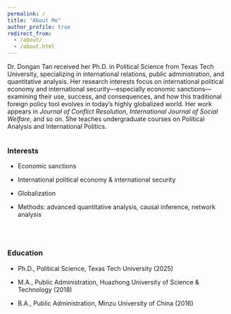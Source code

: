 ```yaml
---
permalink: /
title: "About Me"
author_profile: true
redirect_from: 
  - /about/
  - /about.html
---
```


Dr. Dongan Tan received her Ph.D. in Political Science from Texas Tech University, specializing in international relations, public administration, and quantitative analysis. Her research interests focus on international political economy and international security—especially economic sanctions—examining their use, success, and consequences, and how this traditional foreign policy tool evolves in today’s highly globalized world. Her work appears in _Journal of Conflict Resolution_, _International Journal of Social Welfare_, and so on. She teaches undergraduate courses on Political Analysis and International Politics.

<div style="display:flex; gap:2rem; flex-wrap:wrap; margin-top:0.5rem;" markdown="1">
  <div style="flex:1 1 320px; min-width:280px;" markdown="1">

### Interests
- Economic sanctions
- International political economy & international security
- Globalization
- Methods: advanced quantitative analysis, causal inference, network analysis

  </div>
  <div style="flex:1 1 320px; min-width:280px;" markdown="1">

### Education
- Ph.D., Political Science, Texas Tech University (2025)
- M.A., Public Administration, Huazhong University of Science & Technology (2018)
- B.A., Public Administration, Minzu University of China (2016)

  </div>
</div>
